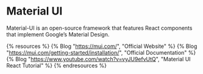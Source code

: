 # Material UI

Material-UI is an open-source framework that features React components that implement Google’s Material Design.

{% resources %}
  {% Blog "https://mui.com/", "Official Website" %}
  {% Blog "https://mui.com/getting-started/installation/", "Official Documentation" %}
  {% Blog "https://www.youtube.com/watch?v=vyJU9efvUtQ", "Material UI React Tutorial" %}
{% endresources %}
